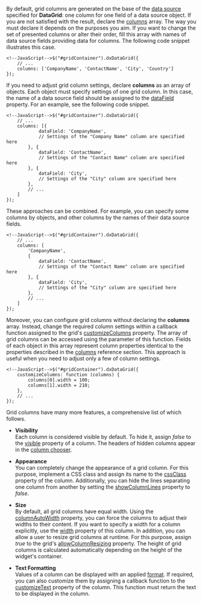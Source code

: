By default, grid columns are generated on the base of the [data source](/concepts/10%20UI%20Widgets/70%20Data%20Grid/010%20Data%20Binding/05%20Data%20Binding.md '/Documentation/Guide/UI_Widgets/Data_Grid/Data_Binding/') specified for **DataGrid**: one column for one field of a data source object. If you are not satisfied with the result, declare the [columns](/api-reference/10%20UI%20Widgets/dxDataGrid/1%20Configuration/columns '/Documentation/ApiReference/UI_Widgets/dxDataGrid/Configuration/columns/') array. The way you must declare it depends on the purposes you aim. If you want to change the set of presented columns or alter their order, fill this array with names of data source fields providing data for columns. The following code snippet illustrates this case.

	<!--JavaScript-->$("#gridContainer").dxDataGrid({
		// ...
		columns: ['CompanyName', 'ContactName', 'City', 'Country']
    });

If you need to adjust grid column settings, declare **columns** as an array of objects. Each object must specify settings of one grid column. In this case, the name of a data source field should be assigned to the [dataField](/api-reference/10%20UI%20Widgets/dxDataGrid/1%20Configuration/columns/dataField.md '/Documentation/ApiReference/UI_Widgets/dxDataGrid/Configuration/columns/#dataField') property. For an example, see the following code snippet.

	<!--JavaScript-->$("#gridContainer").dxDataGrid({
		// ...
		columns: [{
				dataField: 'CompanyName',
				// Settings of the "Company Name" column are specified here
			}, {
				dataField: 'ContactName',
				// Settings of the "Contact Name" column are specified here
			}, {
				dataField: 'City',
				// Settings of the "City" column are specified here
			},
			// ...
		]
    });

These approaches can be combined. For example, you can specify some columns by objects, and other columns by the names of their data source fields.

	<!--JavaScript-->$("#gridContainer").dxDataGrid({
		// ...
		columns: [
			'CompanyName',
			{
				dataField: 'ContactName',
				// Settings of the "Contact Name" column are specified here
			}, {
				dataField: 'City',
				// Settings of the "City" column are specified here
			},
			// ...
		]
    });

Moreover, you can configure grid columns without declaring the **columns** array. Instead, change the required column settings within a callback function assigned to the grid's [customizeColumns](/api-reference/10%20UI%20Widgets/dxDataGrid/1%20Configuration/customizeColumns.md '/Documentation/ApiReference/UI_Widgets/dxDataGrid/Configuration/#customizeColumns') property. The array of grid columns can be accessed using the parameter of this function. Fields of each object in this array represent column properties identical to the properties described in the [columns](/api-reference/10%20UI%20Widgets/dxDataGrid/1%20Configuration/columns '/Documentation/ApiReference/UI_Widgets/dxDataGrid/Configuration/columns/') reference section. This approach is useful when you need to adjust only a few of column settings.

	<!--JavaScript-->$("#gridContainer").dxDataGrid({
		customizeColumns: function (columns) {
			columns[0].width = 100;
			columns[1].width = 210;
		},
		// ...
    });

Grid columns have many more features, a comprehensive list of which follows.

* **Visibility**		
Each column is considered visible by default. To hide it, assign *false* to the [visible](/api-reference/10%20UI%20Widgets/dxDataGrid/1%20Configuration/columns/visible.md '/Documentation/ApiReference/UI_Widgets/dxDataGrid/Configuration/columns/#visible') property of a column. The headers of hidden columns appear in the [column chooser](/concepts/10%20UI%20Widgets/70%20Data%20Grid/001%20Visual%20Elements/120%20Column%20Chooser.md '/Documentation/Guide/UI_Widgets/Data_Grid/Visual_Elements/#Column_Chooser').

* **Appearance**		
You can completely change the appearance of a grid column. For this purpose, implement a CSS class and assign its name to the [cssClass](/api-reference/10%20UI%20Widgets/dxDataGrid/1%20Configuration/columns/cssClass.md '/Documentation/ApiReference/UI_Widgets/dxDataGrid/Configuration/columns/#cssClass') property of the column. Additionally, you can hide the lines separating one column from another by setting the [showColumnLines](/api-reference/10%20UI%20Widgets/dxDataGrid/1%20Configuration/showColumnLines.md '/Documentation/ApiReference/UI_Widgets/dxDataGrid/Configuration/#showColumnLines') property to *false*.

* **Size**		
By default, all grid columns have equal width. Using the [columnAutoWidth](/api-reference/10%20UI%20Widgets/dxDataGrid/1%20Configuration/columnAutoWidth.md '/Documentation/ApiReference/UI_Widgets/dxDataGrid/Configuration/#columnAutoWidth') property, you can force the columns to adjust their widths to their content. If you want to specify a width for a column explicitly, use the [width](/api-reference/10%20UI%20Widgets/dxDataGrid/1%20Configuration/columns/width.md '/Documentation/ApiReference/UI_Widgets/dxDataGrid/Configuration/columns/#width') property of this column. In addition, you can allow a user to resize grid columns at runtime. For this purpose, assign *true* to the grid's [allowColumnResizing](/api-reference/10%20UI%20Widgets/dxDataGrid/1%20Configuration/allowColumnResizing.md '/Documentation/ApiReference/UI_Widgets/dxDataGrid/Configuration/#allowColumnResizing') property. The height of grid columns is calculated automatically depending on the height of the widget's container.

* **Text Formatting**		
Values of a column can be displayed with an applied [format](/api-reference/10%20UI%20Widgets/dxDataGrid/1%20Configuration/columns/format.md '/Documentation/ApiReference/UI_Widgets/dxDataGrid/Configuration/columns/#format'). If required, you can also customize them by assigning a callback function to the [customizeText](/api-reference/10%20UI%20Widgets/dxDataGrid/1%20Configuration/columns/customizeText.md '/Documentation/ApiReference/UI_Widgets/dxDataGrid/Configuration/columns/#customizeText') property of the column. This function must return the text to be displayed in the column.